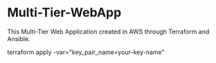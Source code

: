 # Multi-Tier-WebApp
This Multi-Tier Web Application created in AWS through Terraform and Ansible. 

terraform apply -var="key_pair_name=your-key-name" 
